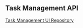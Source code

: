 ## Task Management API

[Task Management UI Repository](https://github.com/habibullahturkmen/task-management-ui)
